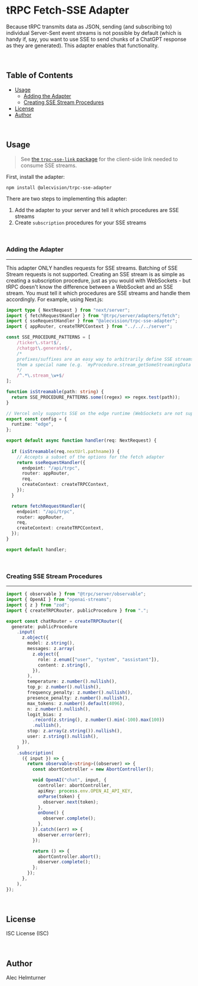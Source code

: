 # tRPC Fetch-SSE Adapter

Because tRPC transmits data as JSON, sending (and subscribing to) individual Server-Sent event streams is not possible by default (which is handy if, say, you want to use SSE to send chunks of a ChatGPT response as they are generated). This adapter enables that functionality.

</br>

## Table of Contents

- [Usage](#usage)
  - [Adding the Adapter](#adding-the-adapter)
  - [Creating SSE Stream Procedures](#creating-sse-stream-procedures)
- [License](#license)
- [Author](#author)

</br>

## Usage

> See [the `trpc-sse-link` package](https://github.com/alecvision/trpc-sse-link) for the client-side link needed to consume SSE streams.

First, install the adapter:

```bash
npm install @alecvision/trpc-sse-adapter
```

There are two steps to implementing this adapter:

1. Add the adapter to your server and tell it which procedures are SSE streams
2. Create `subscription` procedures for your SSE streams

</br>

### Adding the Adapter
-----
This adapter ONLY handles requests for SSE streams. Batching of SSE Stream requests is not supported. Creating an SSE stream is as simple as creating a subscription procedure, just as you would with WebSockets - but tRPC doesn't know the difference between a WebSocket and an SSE stream. You must tell it which procedures are SSE streams and handle them accordingly. For example, using Next.js:

```ts
import type { NextRequest } from "next/server";
import { fetchRequestHandler } from "@trpc/server/adapters/fetch";
import { sseRequestHandler } from "@alecvision/trpc-sse-adapter";
import { appRouter, createTRPCContext } from "../../../server";

const SSE_PROCEDURE_PATTERNS = [
    /ticker\.start$/,
    /chatgpt\.generate$/,
    /*
    prefixes/suffixes are an easy way to arbitrarily define SSE streams by giving
    them a special name (e.g. `myProcedure.stream_getSomeStreamingData`)
    */
    /^.*\.stream_\w+$/
];

function isStreamable(path: string) {
  return SSE_PROCEDURE_PATTERNS.some((regex) => regex.test(path));
}

// Vercel only supports SSE on the edge runtime (WebSockets are not supported at all)
export const config = {
  runtime: "edge",
};

export default async function handler(req: NextRequest) {
  
  if (isStreamable(req.nextUrl.pathname)) {
    // Accepts a subset of the options for the fetch adapter
    return sseRequestHandler({
      endpoint: "/api/trpc",
      router: appRouter,
      req,
      createContext: createTRPCContext,
    });
  }

  return fetchRequestHandler({
    endpoint: "/api/trpc",
    router: appRouter,
    req,
    createContext: createTRPCContext,
  });
}

export default handler;
```

</br>

### Creating SSE Stream Procedures
-----
```ts
import { observable } from "@trpc/server/observable";
import { OpenAI } from "openai-streams";
import { z } from "zod";
import { createTRPCRouter, publicProcedure } from ".";

export const chatRouter = createTRPCRouter({
  generate: publicProcedure
    .input(
      z.object({
        model: z.string(),
        messages: z.array(
          z.object({
            role: z.enum(["user", "system", "assistant"]),
            content: z.string(),
          }),
        ),
        temperature: z.number().nullish(),
        top_p: z.number().nullish(),
        frequency_penalty: z.number().nullish(),
        presence_penalty: z.number().nullish(),
        max_tokens: z.number().default(4096),
        n: z.number().nullish(),
        logit_bias: z
          .record(z.string(), z.number().min(-100).max(100))
          .nullish(),
        stop: z.array(z.string()).nullish(),
        user: z.string().nullish(),
      }),
    )
    .subscription(
      ({ input }) => {
        return observable<string>((observer) => {
          const abortController = new AbortController();

          void OpenAI("chat", input, {
            controller: abortController,
            apiKey: process.env.OPEN_AI_API_KEY,
            onParse(token) {
              observer.next(token);
            },
            onDone() {
              observer.complete();
            },
          }).catch((err) => {
            observer.error(err);
          });

          return () => {
            abortController.abort();
            observer.complete();
          };
        });
      },
    ),
});
```

</br>

## License

ISC License (ISC)

</br>

## Author

Alec Helmturner
